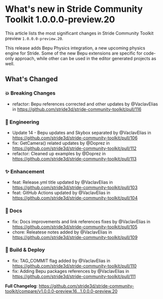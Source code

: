 # What's new in Stride Community Toolkit 1.0.0.0-preview.20

This article lists the most significant changes in Stride Community Toolkit preview `1.0.0.0-preview.20`.

This release adds Bepu Physics integration, a new upcoming physics engine for Stride. Some of the new Bepu extensions are specific for code-only approach, while other can be used in the editor generated projects as well.

## What's Changed
### 💥 Breaking Changes
* refactor: Bepu references corrected and other updates by @VaclavElias in https://github.com/stride3d/stride-community-toolkit/pull/116
### 🔧 Engineering
* Update 14 - Bepu updates and Skybox separated by @VaclavElias in https://github.com/stride3d/stride-community-toolkit/pull/106
* fix: GetCamera() related updates by @Doprez in https://github.com/stride3d/stride-community-toolkit/pull/112
* refactor: Cleaned up examples by @Doprez in https://github.com/stride3d/stride-community-toolkit/pull/113
### ✨ Enhancement
* feat: Release.yml title updated by @VaclavElias in https://github.com/stride3d/stride-community-toolkit/pull/103
* feat:  GitHub Actions updated by @VaclavElias in https://github.com/stride3d/stride-community-toolkit/pull/104
### 📄 Docs
* fix: Docs improvements and link references fixes by @VaclavElias in https://github.com/stride3d/stride-community-toolkit/pull/105
* chore: Releatese notes added by @VaclavElias in https://github.com/stride3d/stride-community-toolkit/pull/109
### 🔁 Build & Deploy
* fix: TAG_COMMIT flag added by @VaclavElias in https://github.com/stride3d/stride-community-toolkit/pull/110
* fix: Adding Bepu packages references by @VaclavElias in https://github.com/stride3d/stride-community-toolkit/pull/111


**Full Changelog**: https://github.com/stride3d/stride-community-toolkit/compare/v1.0.0.0-preview.16...1.0.0.0-preview.20
